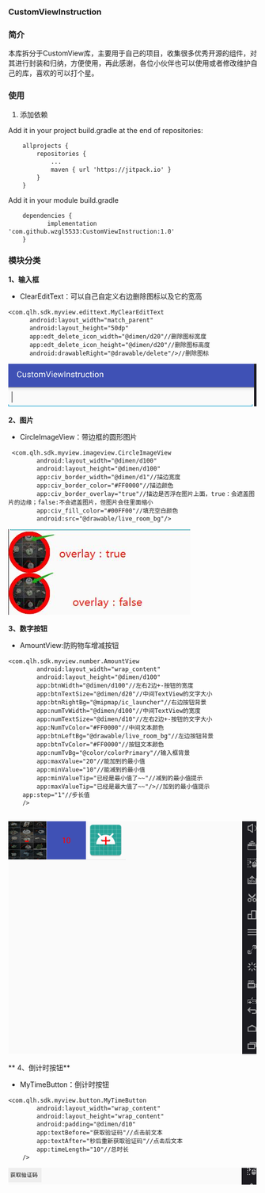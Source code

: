 ### CustomViewInstruction

### 简介

本库拆分于CustomView库，主要用于自己的项目，收集很多优秀开源的组件，对其进行封装和归纳，方便使用，再此感谢，各位小伙伴也可以使用或者修改维护自己的库，喜欢的可以打个星。

### 使用
1. 添加依赖

Add it in your project build.gradle at the end of repositories:
```
	allprojects {
		repositories {
			...
			maven { url 'https://jitpack.io' }
		}
	}
```
Add it in your module build.gradle
```
	dependencies {
	       implementation 'com.github.wzgl5533:CustomViewInstruction:1.0'
	}
```
### 模块分类

**1、输入框**
  * ClearEditText：可以自己自定义右边删除图标以及它的宽高
  ```
  <com.qlh.sdk.myview.edittext.MyClearEditText
        android:layout_width="match_parent"
        android:layout_height="50dp"
        app:edt_delete_icon_width="@dimen/d20"//删除图标宽度
        app:edt_delete_icon_height="@dimen/d20"//删除图标高度
        android:drawableRight="@drawable/delete"/>//删除图标
```
![ClearEditText](https://github.com/wzgl5533/CustomViewInstruction/blob/master/myview/screenshot/MyClearEditText.gif)

**2、图片**
* CircleImageView：带边框的圆形图片
```
 <com.qlh.sdk.myview.imageview.CircleImageView
        android:layout_width="@dimen/d100"
        android:layout_height="@dimen/d100"
        app:civ_border_width="@dimen/d1"//描边宽度
        app:civ_border_color="#FF0000"//描边颜色
        app:civ_border_overlay="true"//描边是否浮在图片上面，true：会遮盖图片的边缘；false:不会遮盖图片，但图片会往里面缩小
        app:civ_fill_color="#00FF00"//填充空白颜色
        android:src="@drawable/live_room_bg"/>
```
![CircleImageView](https://github.com/wzgl5533/CustomViewInstruction/blob/master/myview/screenshot/CircleImageView.jpg)

**3、数字按钮**
* AmountView:防购物车增减按钮
```
<com.qlh.sdk.myview.number.AmountView
        android:layout_width="wrap_content"
        android:layout_height="@dimen/d100"
        app:btnWidth="@dimen/d100"//左右2边+-按钮的宽度
        app:btnTextSize="@dimen/d20"//中间TextView的文字大小
        app:btnRightBg="@mipmap/ic_launcher"//右边按钮背景
        app:numTvWidth="@dimen/d100"//中间TextView的宽度
        app:numTextSize="@dimen/d10"//左右2边+-按钮的文字大小
        app:NumTvColor="#FF0000"//中间文本颜色
        app:btnLeftBg="@drawable/live_room_bg"//左边按钮背景
        app:btnTvColor="#FF0000"//按钮文本颜色
        app:numTvBg="@color/colorPrimary"//输入框背景
        app:maxValue="20"//能加到的最小值
        app:minValue="10"//能减到的最小值
        app:minValueTip="已经是最小值了~~"//减到的最小值提示
        app:maxValueTip="已经是最大值了~~"/>//加到的最小值提示
	app:step="1"//步长值
	/>
	
```
![AmountView](https://github.com/wzgl5533/CustomViewInstruction/blob/master/myview/screenshot/AmountView.gif)

** 4、倒计时按钮**
* MyTimeButton：倒计时按钮
```
<com.qlh.sdk.myview.button.MyTimeButton
        android:layout_width="wrap_content"
        android:layout_height="wrap_content"
        android:padding="@dimen/d10"
        app:textBefore="获取验证码"//点击前文本
        app:textAfter="秒后重新获取验证码"//点击后文本
        app:timeLength="10"//总时长
	/>
```
![MyTimeButton](https://github.com/wzgl5533/CustomViewInstruction/blob/master/myview/screenshot/MyTimeButton.gif)
